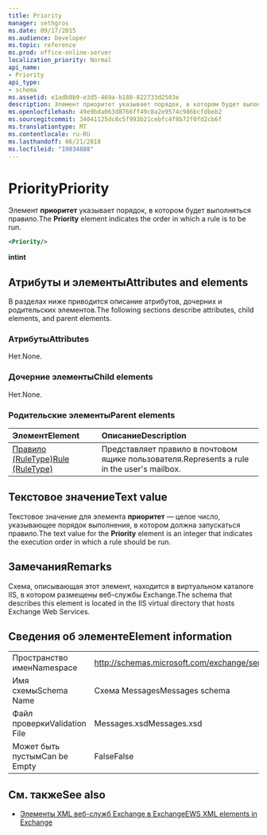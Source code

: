 ```yaml
---
title: Priority
manager: sethgros
ms.date: 09/17/2015
ms.audience: Developer
ms.topic: reference
ms.prod: office-online-server
localization_priority: Normal
api_name:
- Priority
api_type:
- schema
ms.assetid: e1adb8b9-e3d5-469a-b188-822733d2503e
description: Элемент приоритет указывает порядок, в котором будет выполняться правило.
ms.openlocfilehash: 49e9bda063d8766ff49c8a2e9574c986bcfdbeb2
ms.sourcegitcommit: 34041125dc8c5f993b21cebfc4f8b72f0fd2cb6f
ms.translationtype: MT
ms.contentlocale: ru-RU
ms.lasthandoff: 06/21/2018
ms.locfileid: "19834888"
---
```

# <a name="priority"></a><span data-ttu-id="372fd-103">Priority</span><span class="sxs-lookup"><span data-stu-id="372fd-103">Priority</span></span>

<span data-ttu-id="372fd-104">Элемент **приоритет** указывает порядок, в котором будет выполняться правило.</span><span class="sxs-lookup"><span data-stu-id="372fd-104">The **Priority** element indicates the order in which a rule is to be run.</span></span> 
  
```XML
<Priority/>
```

 <span data-ttu-id="372fd-105">**int**</span><span class="sxs-lookup"><span data-stu-id="372fd-105">**int**</span></span>
## <a name="attributes-and-elements"></a><span data-ttu-id="372fd-106">Атрибуты и элементы</span><span class="sxs-lookup"><span data-stu-id="372fd-106">Attributes and elements</span></span>

<span data-ttu-id="372fd-107">В разделах ниже приводится описание атрибутов, дочерних и родительских элементов.</span><span class="sxs-lookup"><span data-stu-id="372fd-107">The following sections describe attributes, child elements, and parent elements.</span></span>
  
### <a name="attributes"></a><span data-ttu-id="372fd-108">Атрибуты</span><span class="sxs-lookup"><span data-stu-id="372fd-108">Attributes</span></span>

<span data-ttu-id="372fd-109">Нет.</span><span class="sxs-lookup"><span data-stu-id="372fd-109">None.</span></span>
  
### <a name="child-elements"></a><span data-ttu-id="372fd-110">Дочерние элементы</span><span class="sxs-lookup"><span data-stu-id="372fd-110">Child elements</span></span>

<span data-ttu-id="372fd-111">Нет.</span><span class="sxs-lookup"><span data-stu-id="372fd-111">None.</span></span>
  
### <a name="parent-elements"></a><span data-ttu-id="372fd-112">Родительские элементы</span><span class="sxs-lookup"><span data-stu-id="372fd-112">Parent elements</span></span>

|<span data-ttu-id="372fd-113">**Элемент**</span><span class="sxs-lookup"><span data-stu-id="372fd-113">**Element**</span></span>|<span data-ttu-id="372fd-114">**Описание**</span><span class="sxs-lookup"><span data-stu-id="372fd-114">**Description**</span></span>|
|:-----|:-----|
|[<span data-ttu-id="372fd-115">Правило (RuleType)</span><span class="sxs-lookup"><span data-stu-id="372fd-115">Rule (RuleType)</span></span>](rule-ruletype.md) <br/> |<span data-ttu-id="372fd-116">Представляет правило в почтовом ящике пользователя.</span><span class="sxs-lookup"><span data-stu-id="372fd-116">Represents a rule in the user's mailbox.</span></span>  <br/> |
   
## <a name="text-value"></a><span data-ttu-id="372fd-117">Текстовое значение</span><span class="sxs-lookup"><span data-stu-id="372fd-117">Text value</span></span>

<span data-ttu-id="372fd-118">Текстовое значение для элемента **приоритет** — целое число, указывающее порядок выполнения, в котором должна запускаться правило.</span><span class="sxs-lookup"><span data-stu-id="372fd-118">The text value for the **Priority** element is an integer that indicates the execution order in which a rule should be run.</span></span> 
  
## <a name="remarks"></a><span data-ttu-id="372fd-119">Замечания</span><span class="sxs-lookup"><span data-stu-id="372fd-119">Remarks</span></span>

<span data-ttu-id="372fd-120">Схема, описывающая этот элемент, находится в виртуальном каталоге IIS, в котором размещены веб-службы Exchange.</span><span class="sxs-lookup"><span data-stu-id="372fd-120">The schema that describes this element is located in the IIS virtual directory that hosts Exchange Web Services.</span></span>
  
## <a name="element-information"></a><span data-ttu-id="372fd-121">Сведения об элементе</span><span class="sxs-lookup"><span data-stu-id="372fd-121">Element information</span></span>

|||
|:-----|:-----|
|<span data-ttu-id="372fd-122">Пространство имен</span><span class="sxs-lookup"><span data-stu-id="372fd-122">Namespace</span></span>  <br/> |http://schemas.microsoft.com/exchange/services/2006/messages  <br/> |
|<span data-ttu-id="372fd-123">Имя схемы</span><span class="sxs-lookup"><span data-stu-id="372fd-123">Schema Name</span></span>  <br/> |<span data-ttu-id="372fd-124">Схема Messages</span><span class="sxs-lookup"><span data-stu-id="372fd-124">Messages schema</span></span>  <br/> |
|<span data-ttu-id="372fd-125">Файл проверки</span><span class="sxs-lookup"><span data-stu-id="372fd-125">Validation File</span></span>  <br/> |<span data-ttu-id="372fd-126">Messages.xsd</span><span class="sxs-lookup"><span data-stu-id="372fd-126">Messages.xsd</span></span>  <br/> |
|<span data-ttu-id="372fd-127">Может быть пустым</span><span class="sxs-lookup"><span data-stu-id="372fd-127">Can be Empty</span></span>  <br/> |<span data-ttu-id="372fd-128">False</span><span class="sxs-lookup"><span data-stu-id="372fd-128">False</span></span>  <br/> |
   
## <a name="see-also"></a><span data-ttu-id="372fd-129">См. также</span><span class="sxs-lookup"><span data-stu-id="372fd-129">See also</span></span>



- [<span data-ttu-id="372fd-130">Элементы XML веб-служб Exchange в Exchange</span><span class="sxs-lookup"><span data-stu-id="372fd-130">EWS XML elements in Exchange</span></span>](ews-xml-elements-in-exchange.md)

